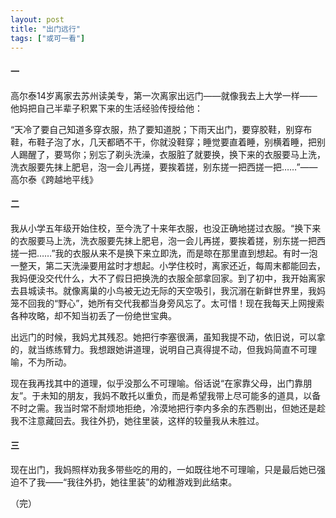 ```yaml
---
layout: post
title: "出门远行"
tags: ["或可一看"]
---
```


#### 一

高尔泰14岁离家去苏州读美专，第一次离家出远门——就像我去上大学一样——他妈把自己半辈子积累下来的生活经验传授给他：

“天冷了要自己知道多穿衣服，热了要知道脱；下雨天出门，要穿胶鞋，别穿布鞋，布鞋子泡了水，几天都晒不干，你就没鞋穿；睡觉要直着睡，别横着睡，把别人踢醒了，要骂你；别忘了剃头洗澡，衣服脏了就要换，换下来的衣服要马上洗，洗衣服要先抹上肥皂，泡一会儿再搓，要挨着搓，别东搓一把西搓一把……”——高尔泰《跨越地平线》

#### 二
我从小学五年级开始住校，至今洗了十来年衣服，也没正确地搓过衣服。“换下来的衣服要马上洗，洗衣服要先抹上肥皂，泡一会儿再搓，要挨着搓，别东搓一把西搓一把……”我的衣服从来不是换下来立即洗，而是晾在那里直到想起。有时一泡一整天，第二天洗澡要用盆时才想起。小学住校时，离家还近，每周末都能回去，我妈便没交代什么，大不了假日把换洗的衣服全部拿回家。到了初中，我开始离家去县城读书。就像离巢的小鸟被无边无际的天空吸引，我沉溺在新鲜世界里，我妈笼不回我的“野心”，她所有交代我都当身旁风忘了。太可惜！现在我每天上网搜索各种攻略，却不知当初丢了一份绝世宝典。

出远门的时候，我妈尤其残忍。她把行李塞很满，虽知我提不动，依旧说，可以拿的，就当练练臂力。我想跟她讲道理，说明自己真得提不动，但我妈简直不可理喻，不为所动。

现在我再找其中的道理，似乎没那么不可理喻。俗话说“在家靠父母，出门靠朋友”。于未知的朋友，我妈不敢托以重负，而是希望我带上尽可能多的道具，以备不时之需。我当时常不耐烦地拒绝，冷漠地把行李内多余的东西剔出，但她还是趁我不注意藏回去。我往外扔，她往里装，这样的较量我从未胜过。

#### 三
现在出门，我妈照样劝我多带些吃的用的，一如既往地不可理喻，只是最后她已强迫不了我——“我往外扔，她往里装”的幼稚游戏到此结束。

（完）